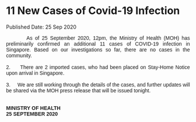 <html>
    <meta http-equiv="Content-Type" content="text/html; charset=utf-8"/>
    <meta charset="utf-8"/>
    <title>11 New Cases of Covid-19 Infection</title>
    <body><h1>11 New Cases of Covid-19 Infection</h1>
    <p>Published Date: 25 Sep 2020</p> <p style="text-align: justify;"><span style="font-family: Arial;"><span style="font-size: 14px;">&nbsp; &nbsp; &nbsp; &nbsp; As of 25 September 2020, 12pm, the Ministry of Health (MOH) has preliminarily confirmed an additional 11 cases of COVID-19 infection in Singapore. Based on our investigations so far, there are no cases in the community.&nbsp;<br><br>2.&nbsp; &nbsp; &nbsp;There are 2 imported cases, who had been placed on Stay-Home Notice upon arrival in Singapore.&nbsp;&nbsp;<br><br>3.&nbsp; &nbsp; &nbsp;We are still working through the details of the cases, and further updates will be shared via the MOH press release that will be issued tonight.&nbsp;<br><br><br><strong>MINISTRY OF HEALTH<br>25 SEPTEMBER 2020</strong><br></span></span></p></body>
</html>